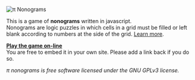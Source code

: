 ![&pi; Nonograms](http://freenonograms.altervista.org/pinonograms.png)

This is a game of **nonograms** written in javascript.  
Nonograms are logic puzzles in which cells in a grid must be filled or left blank according to numbers at the side of the grid. [Learn more](http://en.wikipedia.org/wiki/Nonogram).

**[Play the game on-line](http://freenonograms.altervista.org)**  
You are free to embed it in your own site. Please add a link back if you do so. 

*&pi; nonograms is free software licensed under the GNU GPLv3 license.*

